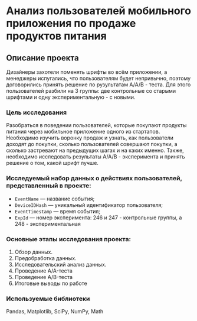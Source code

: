 # Анализ пользователей мобильного приложения по продаже продуктов питания

## Описание проекта
Дизайнеры захотели поменять шрифты во всём приложении, а менеджеры испугались, что пользователям будет непривычно, поэтому договорились принять решение по рузультатам A/A/B - теста. Для этого пользователей разбили на 3 группы: две контрольные со старыми шрифтами и одну экспериментальную - с новыми. 

### Цель исследования
Разобраться в поведении пользователей, которые покупают продукты питания через мобильное приложение одного из стартапов. Необходимо изучить воронку продаж и узнать, как пользователи доходят до покупки, сколько пользователей совершают покупки, а сколько застревают на предыдущих шагах и на каких именно. 
Также, необходимо исследовать результаты A/A/B - эксперимента и принять решение о том, какой шрифт лучше.

### Исследуемый набор данных о действиях пользователей, представленный в проекте:
* `EventName` — название события;
* `DeviceIDHash` — уникальный идентификатор пользователя; 
* `EventTimestamp` — время события;
* `ExpId` — номер эксперимента: 246 и 247 - контрольные группы, а 248 - экспериментальная

### Основные этапы исследования проекта:
 1. Обзор данных.
 2. Предобработка данных.
 3. Исследовательский анализ данных.
 4. Проведение A/A-теста
 5. Проведение A/B-теста
 6. Итоговые выводы по работе

### Используемые библиотеки
Pandas, Matplotlib, SciPy, NumPy, Math
